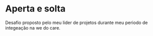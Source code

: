# Aperta e solta
 Desafio proposto pelo meu lider de projetos durante meu periodo de integeação na we do care.


